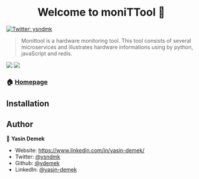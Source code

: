 <h1 align="center">Welcome to moniTTool 👋</h1>

<p>
  <a href="https://twitter.com/ysndmk" target="_blank">
    <img alt="Twitter: ysndmk" src="https://img.shields.io/twitter/follow/ysndmk.svg?style=social" />
  </a>
</p>

> Monittool is a hardware monitoring tool. This tool consists of several microservices and illustrates hardware informations using by python, javaScript and redis.

<img src="https://github.com/ydemek/moniTTool/blob/master/client/public/Diagram.png" />
<img src="https://github.com/ydemek/moniTTool/blob/master/client/public/Screenshot.png" />

### 🏠 [Homepage](https://github.com/ydemek/moniTTool)


<!-- ### ✨ [Demo](https://github.com/ydemek/moniTTool) -->

## Installation



## Author

👤 **Yasin Demek**

* Website: https://www.linkedin.com/in/yasin-demek/
* Twitter: [@ysndmk](https://twitter.com/ysndmk)
* Github: [@ydemek](https://github.com/ydemek)
* LinkedIn: [@yasin-demek](https://linkedin.com/in/yasin-demek)

<!-- ## 🤝 Contributing

Contributions, issues and feature requests are welcome!<br />Feel free to check [issues page](issuesurl). You can also take a look at the [contributing guide](contguideurl). -->

<!-- ## Show your support

Give a ⭐️ if this project helped you!

<a href="https://www.patreon.com/patreontest">
  <img src="https://c5.patreon.com/external/logo/become_a_patron_button@2x.png" width="160">
</a>

***
_This README was generated with ❤️ by [readme-md-generator](https://github.com/kefranabg/readme-md-generator)_ -->